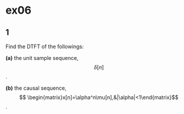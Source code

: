 # ex06

## 1
Find the DTFT of the followings:

__(a)__ the unit sample sequence, $$\delta[n]$$.

__(b)__ the causal sequence, $$ \begin{matrix}x[n]=\alpha^n\mu[n],&|\alpha|<1\end{matrix}$$.

